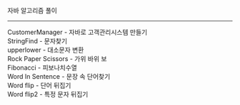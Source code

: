 자바 알고리즘 풀이

------------------


CustomerManager - 자바로 고객관리시스템 만들기 <br>
StringFind - 문자찾기<br>
upperlower - 대소문자 변환<br>
Rock Paper Scissors - 가위 바위 보<br>
Fibonacci - 피보나치수열 <br>
Word In Sentence - 문장 속 단어찾기<br>
Word flip - 단어 뒤집기<br>
Word flip2 - 특정 문자 뒤집기<br>